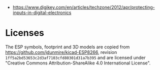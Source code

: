 
* https://www.digikey.com/en/articles/techzone/2012/apr/protecting-inputs-in-digital-electronics

# Licenses

The ESP symbols, footprint and 3D models are copied from
https://github.com/jdunmire/kicad-ESP8266, revision
`1ff5a2bd53653c2d3af7103cfd80301d31a7b395` and are licensed under
"Creative Commons Attribution-ShareAlike 4.0 International License".
